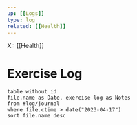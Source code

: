 ```yaml
---
up: [[Logs]]
type: log
related: [[Health]]
---
```

X:: [[Health]]

# Exercise Log

```dataview
table without id
file.name as Date, exercise-log as Notes
from #log/journal 
where file.ctime > date("2023-04-17")
sort file.name desc
```






